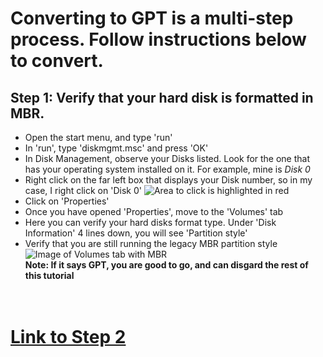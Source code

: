 # Converting to GPT is a multi-step process. Follow instructions below to convert. 

## **Step 1: Verify that your hard disk is formatted in MBR.**
* Open the start menu, and type 'run'
* In 'run', type 'diskmgmt.msc' and press 'OK'
* In Disk Management, observe your Disks listed. Look for the one that has your operating system installed on it. For example, mine is _Disk 0_
* Right click on the far left box that displays your Disk number, so in my case, I right click on 'Disk 0' 
![Area to click is highlighted in red](https://i.imgur.com/F14C8bW.png)
* Click on 'Properties'
* Once you have opened 'Properties', move to the 'Volumes' tab
* Here you can verify your hard disks format type. Under 'Disk Information' 4 lines down, you will see 'Partition style'
* Verify that you are still running the legacy MBR partition style  
![Image of Volumes tab with MBR](https://learn.microsoft.com/en-us/windows/deployment/images/mbr2gpt-volume.png)  
**Note: If it says GPT, you are good to go, and can disgard the rest of this tutorial**
# </br>[Link to Step 2](/ConvertStep2.md)